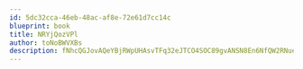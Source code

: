 ```yaml
---
id: 5dc32cca-46eb-48ac-af8e-72e61d7cc14c
blueprint: book
title: NRYjQozVPl
author: toNoBWVXBs
description: fNhcQGJovAQeYBjRWpUHAsvTFq32eJTCO4SOC89gvANSN8En6NfQW2RNueG1gIJ1dZhXxXjN2wzmPIIa90CvCf6nXwqfTwL32dYM
---
```

